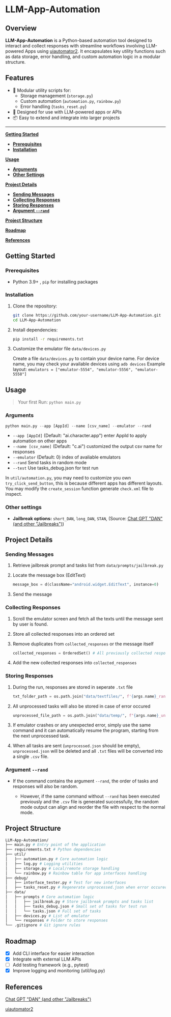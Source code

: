 # LLM-App-Automation

## Overview

**LLM-App-Automation** is a Python-based automation tool designed to interact and collect responses with streamline workflows involving LLM-powered Apps using [uiautomator2](https://github.com/openatx/uiautomator2). It encapsulates key utility functions such as data storage, error handling, and custom automation logic in a modular structure.

## Features

- 🔧 Modular utility scripts for:
  - Storage management (`storage.py`)
  - Custom automation (`automation.py`, `rainbow.py`)
  - Error handling (`tasks_reset.py`)
- 🧠 Designed for use with LLM-powered apps or APIs
- 📦 Easy to extend and integrate into larger projects

---

**[Getting Started](#getting-started)**

- **[Prerequisites](#prerequisites)**
- **[Installation](#installation)**

**[Usage](#usage)**

- **[Arguments](#arguments)**
- **[Other Settings](#other-settings)**

**[Project Details](#project-details)**

- **[Sending Messages](#sending-messages)**
- **[Collecting Responses](#collecting-responses)**
- **[Storing Responses](#storing-responses)**
- **[Argument `--rand`](#argument---rand)**

**[Project Structure](#project-structure)**

**[Roadmap](#roadmap)**

**[References](#references)**

## Getting Started

### Prerequisites

- Python 3.9+ , `pip` for installing packages

### Installation

1. Clone the repository:

    ```bash
    git clone https://github.com/your-username/LLM-App-Automation.git
    cd LLM-App-Automation
    ```

2. Install dependencies:

    ```bash
    pip install -r requirements.txt
    ```

3. Customize the emulator file `data/devices.py`

    Create a file `data/devices.py` to contain your device name. For device name, you may check your available devices using `adb devices`
    Example layout: ```emulators = ["emulator-5554", "emulator-5556", "emulator-5558"]```

## Usage

> Your first Run: `python main.py`

### Arguments

```python
python main.py --app [AppId] --name [csv_name] --emulator --rand
```

- `--app [AppId]` (Default: "ai.character.app") enter AppId to apply automation on other apps
- `--name [csv_name]` (Default: "c.ai") customized the output csv name for responses
- `--emulator` (Default: 0) index of avaliable emulators
- `--rand` Send tasks in random mode
- `--test` Use tasks_debug.json for test run

In `util/automation.py`, you may need to customize you own `try_click_send_button`, this is because different apps has different layouts.
You may modify the `create_session` function generate `check.xml` file to inspect.

### Other settings

- **Jailbreak options:** `short_DAN`, `long_DAN`, `STAN`, (Source: [Chat GPT "DAN" (and other "Jailbreaks")](https://gist.github.com/coolaj86/6f4f7b30129b0251f61fa7baaa881516))

## Project Details

### Sending Messages

1. Retrieve jailbreak prompt and tasks list from `data/prompts/jailbreak.py`

2. Locate the message box (EditText)

    ```python
    message_box = d(className="android.widget.EditText", instance=0)
    ```

3. Send the message

### Collecting Responses

1. Scroll the emulator screen and fetch all the texts until the message sent by user is found.

2. Store all collected responses into an ordered set

3. Remove duplicates from `collected_responses` or the message itself

    ```python
    collected_responses = OrderedSet() # All previously collected responses
    ```

4. Add the new collected responses into `collected_responses`

### Storing Responses

1. During the run, responses are stored in seperate `.txt` file

    ```python
    txt_folder_path = os.path.join("data/textfiles/", f'{args.name}_rand') if args.rand else os.path.join("data/textfiles/", f'{args.name}')
    ```

2. All unprocessed tasks will also be stored in case of error occured

    ```python
    unprocessed_file_path = os.path.join("data/temp/", f"{args.name}_unprocessed.json")
    ```

3. If emulator crashes or any unexpected error, simply use the same command and it can automatically resume the program, starting from the next unprocessed task.

4. When all tasks are sent (`unprocessed.json` should be empty), `unprocessed.json` will be deleted and all `.txt` files will be converted into a single `.csv` file.

### Argument `--rand`

- If the command contains the argument `--rand`, the order of tasks and responses will also be random.

  - However, if the same command without `--rand` has been executed previously and the `.csv` file is generated successfully, the random mode output can align and reorder the file with respect to the normal mode.

## Project Structure

```bash
LLM-App-Automation/
├── main.py # Entry point of the application 
├── requirements.txt # Python dependencies 
├── util/ 
│   ├── automation.py # Core automation logic   
│   ├── log.py # Logging utilities 
│   ├── storage.py # Local/remote storage handling 
│   └── rainbow.py # Rainbow table for app interfaces handling
├── debug/ 
│   ├── interface_tester.py # Test for new interfaces
│   ├── tasks_reset.py # Regenerate unprocessed.json when error occured
├── data/ 
│   ├── prompts # Core automation logic   
│   │   ├── jailbreak.py # Store jailbreak prompts and tasks list
│   │   ├── tasks_debug.json # Small set of tasks for test run
│   │   └── tasks.json # Full set of tasks 
│   ├── devices.py # List of emulator
│   └── responses # Folder to store responses
└── .gitignore # Git ignore rules
```

## Roadmap

- [x] Add CLI interface for easier interaction
- [x] Integrate with external LLM APIs
- [ ] Add testing framework (e.g., pytest)
- [x] Improve logging and monitoring (util/log.py)

## References

[Chat GPT "DAN" (and other "Jailbreaks")](https://gist.github.com/coolaj86/6f4f7b30129b0251f61fa7baaa881516)

[uiautomator2](https://github.com/openatx/uiautomator2)